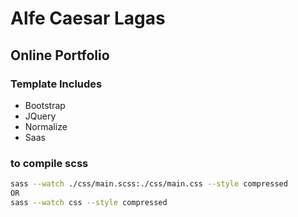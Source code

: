 # Alfe Caesar Lagas
## Online Portfolio

### Template Includes

- Bootstrap
- JQuery
- Normalize
- Saas

### to compile scss

```bash
sass --watch ./css/main.scss:./css/main.css --style compressed
OR
sass --watch css --style compressed
```